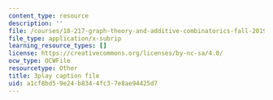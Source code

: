 ```yaml
---
content_type: resource
description: ''
file: /courses/18-217-graph-theory-and-additive-combinatorics-fall-2019/a1cf8bd59e24b8344fc37e8ae94425d7_Rlvwagd2BmY.srt
file_type: application/x-subrip
learning_resource_types: []
license: https://creativecommons.org/licenses/by-nc-sa/4.0/
ocw_type: OCWFile
resourcetype: Other
title: 3play caption file
uid: a1cf8bd5-9e24-b834-4fc3-7e8ae94425d7
---
```


